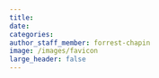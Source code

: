 ```yaml
---
title:
date:
categories:
author_staff_member: forrest-chapin
image: /images/favicon
large_header: false
---
```

